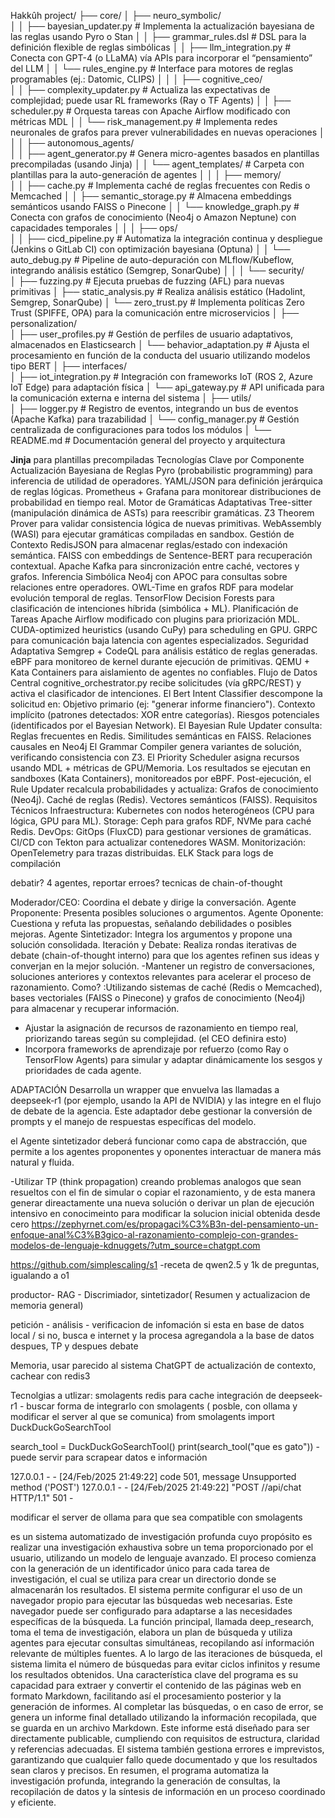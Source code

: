 
Hakkûh
project/
├── core/
│   ├── neuro_symbolic/                
│   │   ├── bayesian_updater.py        # Implementa la actualización bayesiana de las reglas usando Pyro o Stan
│   │   ├── grammar_rules.dsl          # DSL para la definición flexible de reglas simbólicas
│   │   ├── llm_integration.py         # Conecta con GPT-4 (o LLaMA) vía APIs para incorporar el “pensamiento” del LLM
│   │   └── rules_engine.py            # Interface para motores de reglas programables (ej.: Datomic, CLIPS)
│   │
│   ├── cognitive_ceo/                 
│   │   ├── complexity_updater.py      # Actualiza las expectativas de complejidad; puede usar RL frameworks (Ray o TF Agents)
│   │   ├── scheduler.py               # Orquesta tareas con Apache Airflow modificado con métricas MDL
│   │   └── risk_management.py         # Implementa redes neuronales de grafos para prever vulnerabilidades en nuevas operaciones
│   │
│   ├── autonomous_agents/             
│   │   ├── agent_generator.py         # Genera micro-agentes basados en plantillas precompiladas (usando Jinja)
│   │   └── agent_templates/           # Carpeta con plantillas para la auto-generación de agentes
│   │
│   ├── memory/                        
│   │   ├── cache.py                   # Implementa caché de reglas frecuentes con Redis o Memcached
│   │   ├── semantic_storage.py        # Almacena embeddings semánticos usando FAISS o Pinecone
│   │   └── knowledge_graph.py         # Conecta con grafos de conocimiento (Neo4j o Amazon Neptune) con capacidades temporales
│   │
│   ├── ops/                           
│   │   ├── cicd_pipeline.py           # Automatiza la integración continua y despliegue (Jenkins o GitLab CI) con optimización bayesiana (Optuna)
│   │   └── auto_debug.py              # Pipeline de auto-depuración con MLflow/Kubeflow, integrando análisis estático (Semgrep, SonarQube)
│   │
│   └── security/                      
│       ├── fuzzing.py                 # Ejecuta pruebas de fuzzing (AFL) para nuevas primitivas
│       ├── static_analysis.py         # Realiza análisis estático (Hadolint, Semgrep, SonarQube)
│       └── zero_trust.py              # Implementa políticas Zero Trust (SPIFFE, OPA) para la comunicación entre microservicios
│
├── personalization/                   
│   ├── user_profiles.py               # Gestión de perfiles de usuario adaptativos, almacenados en Elasticsearch
│   └── behavior_adaptation.py         # Ajusta el procesamiento en función de la conducta del usuario utilizando modelos tipo BERT
│
├── interfaces/                        
│   ├── iot_integration.py             # Integración con frameworks IoT (ROS 2, Azure IoT Edge) para adaptación física
│   └── api_gateway.py                 # API unificada para la comunicación externa e interna del sistema
│
├── utils/                             
│   ├── logger.py                      # Registro de eventos, integrando un bus de eventos (Apache Kafka) para trazabilidad
│   └── config_manager.py              # Gestión centralizada de configuraciones para todos los módulos
│
└── README.md                          # Documentación general del proyecto y arquitectura



**Jinja** para plantillas precompiladas
Tecnologías Clave por Componente
    Actualización Bayesiana de Reglas
        Pyro (probabilistic programming) para inferencia de utilidad de operadores.
        YAML/JSON para definición jerárquica de reglas lógicas.
        Prometheus + Grafana para monitorear distribuciones de probabilidad en tiempo real.
    Motor de Gramáticas Adaptativas
        Tree-sitter (manipulación dinámica de ASTs) para reescribir gramáticas.
        Z3 Theorem Prover para validar consistencia lógica de nuevas primitivas.
        WebAssembly (WASI) para ejecutar gramáticas compiladas en sandbox.
    Gestión de Contexto
        RedisJSON para almacenar reglas/estado con indexación semántica.
        FAISS con embeddings de Sentence-BERT para recuperación contextual.
        Apache Kafka para sincronización entre caché, vectores y grafos.
    Inferencia Simbólica
        Neo4j con APOC para consultas sobre relaciones entre operadores.
        OWL-Time en grafos RDF para modelar evolución temporal de reglas.
        TensorFlow Decision Forests para clasificación de intenciones híbrida (simbólica + ML).
    Planificación de Tareas
        Apache Airflow modificado con plugins para priorización MDL.
        CUDA-optimized heuristics (usando CuPy) para scheduling en GPU.
        GRPC para comunicación baja latencia con agentes especializados.
    Seguridad Adaptativa
        Semgrep + CodeQL para análisis estático de reglas generadas.
        eBPF para monitoreo de kernel durante ejecución de primitivas.
        QEMU + Kata Containers para aislamiento de agentes no confiables.
Flujo de Datos Central
    cognitive_orchestrator.py recibe solicitudes (vía gRPC/REST) y activa el clasificador de intenciones.
    El Bert Intent Classifier descompone la solicitud en:
        Objetivo primario (ej: "generar informe financiero").
        Contexto implícito (patrones detectados: XOR entre categorías).
        Riesgos potenciales (identificados por el Bayesian Network).
    El Bayesian Rule Updater consulta:
        Reglas frecuentes en Redis.
        Similitudes semánticas en FAISS.
        Relaciones causales en Neo4j
    El Grammar Compiler genera variantes de solución, verificando consistencia con Z3.
    El Priority Scheduler asigna recursos usando MDL + métricas de GPU/Memoria.
    Los resultados se ejecutan en sandboxes (Kata Containers), monitoreados por eBPF.
    Post-ejecución, el Rule Updater recalcula probabilidades y actualiza:
        Grafos de conocimiento (Neo4j).
        Caché de reglas (Redis).
        Vectores semánticos (FAISS).
Requisitos Técnicos
    Infraestructura:
        Kubernetes con nodos heterogéneos (CPU para lógica, GPU para ML).
        Storage: Ceph para grafos RDF, NVMe para caché Redis.
    DevOps:
        GitOps (FluxCD) para gestionar versiones de gramáticas.
        CI/CD con Tekton para actualizar contenedores WASM.
    Monitorización:
        OpenTelemetry para trazas distribuidas.
        ELK Stack para logs de compilación 


debatir? 4 agentes, reportar erroes?  tecnicas de chain-of-thought   



Moderador/CEO: Coordina el debate y dirige la conversación.
Agente Proponente: Presenta posibles soluciones o argumentos.
Agente Oponente: Cuestiona y refuta las propuestas, señalando debilidades o posibles mejoras.
Agente Sintetizador: Integra los argumentos y propone una solución consolidada. 
Iteración y Debate: Realiza rondas iterativas de debate (chain-of-thought interno) para que los agentes refinen sus ideas y converjan en la mejor solución.
-Mantener un registro de conversaciones, soluciones anteriores y contextos relevantes para acelerar el proceso de razonamiento.
Como? :Utilizando sistemas de caché (Redis o Memcached), bases vectoriales (FAISS o Pinecone) y grafos de conocimiento (Neo4j) para almacenar y recuperar  información.


- Ajustar la asignación de recursos de razonamiento en tiempo real, priorizando tareas según su complejidad. (el CEO definira esto)
- Incorpora frameworks de aprendizaje por refuerzo (como Ray o TensorFlow Agents) para simular y adaptar dinámicamente los sesgos y prioridades de cada agente.

ADAPTACIÓN
 Desarrolla un wrapper que envuelva las llamadas a deepseek‑r1 (por ejemplo, usando la API de NVIDIA) y las integre en el flujo de debate de la agencia. Este adaptador debe gestionar la conversión de prompts y el manejo de respuestas específicas del modelo.


el Agente sintetizador deberá funcionar como capa de abstracción, que permite a los agentes proponentes y oponentes interactuar de manera más natural y fluida.

-Utilizar TP (think propagation) creando problemas analogos que sean resueltos con el fin de simular o copiar el razonamiento, y de esta manera 
generar direactamente una nueva solución o derivar un plan de ejecución intensivo en conocimeinto para modificar la solucion inicial obtenida desde cero
https://zephyrnet.com/es/propagaci%C3%B3n-del-pensamiento-un-enfoque-anal%C3%B3gico-al-razonamiento-complejo-con-grandes-modelos-de-lenguaje-kdnuggets/?utm_source=chatgpt.com

https://github.com/simplescaling/s1 -receta de qwen2.5 y 1k de preguntas, igualando a o1



productor- RAG - Discrimiador, sintetizador( Resumen y actualizacion de memoria general)

petición - análisis - verificacion de infomación si esta en base de datos local / si no, busca e internet y la procesa agregandola a la base de datos despues, TP y despues debate

Memoria, usar parecido al sistema ChatGPT de actualización de contexto, cachear con redis3


Tecnolgias a utlizar: 
smolagents
redis para cache
integración de deepseek-r1 - buscar forma de integrarlo con smolagents ( posble, con ollama y modificar el server al que se comunica)
from smolagents import DuckDuckGoSearchTool

search_tool = DuckDuckGoSearchTool()
print(search_tool("que es gato")) - puede servir para scrapear datos e información

127.0.0.1 - - [24/Feb/2025 21:49:22] code 501, message Unsupported method ('POST')
127.0.0.1 - - [24/Feb/2025 21:49:22] "POST //api/chat HTTP/1.1" 501 -

modificar el server de ollama para que sea compatible con smolagents  








es un sistema automatizado de investigación profunda cuyo propósito es realizar una investigación exhaustiva sobre un tema proporcionado por el usuario, utilizando un modelo de lenguaje avanzado. El proceso comienza con la generación de un identificador único para cada tarea de investigación, el cual se utiliza para crear un directorio donde se almacenarán los resultados. El sistema permite configurar el uso de un navegador propio para ejecutar las búsquedas web necesarias. Este navegador puede ser configurado para adaptarse a las necesidades específicas de la búsqueda. La función principal, llamada deep_research, toma el tema de investigación, elabora un plan de búsqueda y utiliza agentes para ejecutar consultas simultáneas, recopilando así información relevante de múltiples fuentes. A lo largo de las iteraciones de búsqueda, el sistema limita el número de búsquedas para evitar ciclos infinitos y resume los resultados obtenidos. Una característica clave del programa es su capacidad para extraer y convertir el contenido de las páginas web en formato Markdown, facilitando así el procesamiento posterior y la generación de informes. Al completar las búsquedas, o en caso de error, se genera un informe final detallado utilizando la información recopilada, que se guarda en un archivo Markdown. Este informe está diseñado para ser directamente publicable, cumpliendo con requisitos de estructura, claridad y referencias adecuadas. El sistema también gestiona errores e imprevistos, garantizando que cualquier fallo quede documentado y que los resultados sean claros y precisos. En resumen, el programa automatiza la investigación profunda, integrando la generación de consultas, la recopilación de datos y la síntesis de información en un proceso coordinado y eficiente.